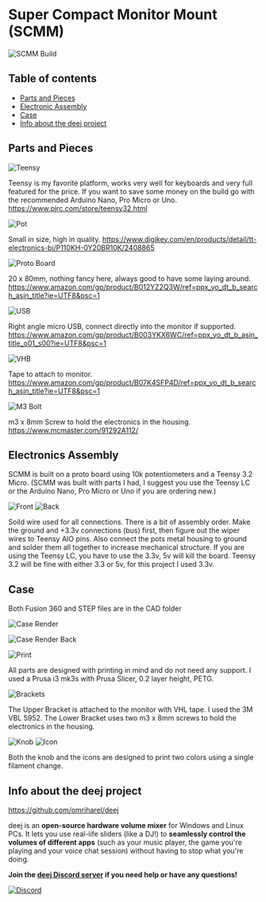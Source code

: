 # Super Compact Monitor Mount (SCMM)

![SCMM Build](photos/finished.jpg)



## Table of contents

- [Parts and Pieces](#parts-and-pieces)
- [Electronic Assembly](#electronics-assembly)
- [Case](#case)
- [Info about the deej project](#info-about-the-deej-project)



## Parts and Pieces

![Teensy](photos/teensy32.jpg)

Teensy is my favorite platform, works very well for keyboards and very full featured for the price. If you want to save some money on the build go with the recommended Arduino Nano, Pro Micro or Uno.
https://www.pjrc.com/store/teensy32.html


![Pot](photos/P110K.jpg)

Small in size, high in quality.
https://www.digikey.com/en/products/detail/tt-electronics-bi/P110KH-0Y20BR10K/2408865


![Proto Board](photos/protoboard.jpg)

20 x 80mm, nothing fancy here, always good to have some laying around.
https://www.amazon.com/gp/product/B012YZ2Q3W/ref=ppx_yo_dt_b_search_asin_title?ie=UTF8&psc=1


![USB](photos/right_angle_usb.jpg)

Right angle micro USB, connect directly into the monitor if supported.
https://www.amazon.com/gp/product/B003YKX6WC/ref=ppx_yo_dt_b_asin_title_o01_s00?ie=UTF8&psc=1


![VHB](photos/VHB_tape.jpg)

Tape to attach to monitor. 
https://www.amazon.com/gp/product/B07K4SFP4D/ref=ppx_yo_dt_b_search_asin_title?ie=UTF8&psc=1


![M3 Bolt](photos/m3_bolt.jpg)

m3 x 8mm Screw to hold the electronics in the housing.
https://www.mcmaster.com/91292A112/


## Electronics Assembly

SCMM is built on a proto board using 10k potentiometers and a Teensy 3.2 Micro. (SCMM was built with parts I had, I suggest you use the Teensy LC or the Arduino Nano, Pro Micro or Uno if you are ordering new.)

![Front](photos/circuit_board_front.jpg) ![Back](photos/circuit_board_back.jpg)

Soild wire used for all connections. There is a bit of assembly order. Make the ground and +3.3v connections (bus) first, then figure out the wiper wires to Teensy AIO pins. Also connect the pots metal housing to ground and solder them all together to increase mechanical structure. If you are using the Teensy LC, you have to use the 3.3v, 5v will kill the board. Teensy 3.2 will be fine with either 3.3 or 5v, for this project I used 3.3v.


## Case

Both Fusion 360 and STEP files are in the CAD folder

![Case Render](renders/case_assembly.png)

![Case Render Back](renders/case_assembly_back.png)


![Print](photos/print.jpg)

All parts are designed with printing in mind and do not need any support. I used a Prusa i3 mk3s with Prusa Slicer, 0.2 layer height, PETG.


![Brackets](renders/brackets.png)

The Upper Bracket is attached to the monitor with VHL tape. I used the 3M VBL 5952. The Lower Bracket uses two m3 x 8mm screws to hold the electronics in the housing.


![Knob](renders/knob.png) ![Icon](renders/icon_volume.png)

Both the knob and the icons are designed to print two colors using a single filament change.


## Info about the deej project

https://github.com/omriharel/deej

deej is an **open-source hardware volume mixer** for Windows and Linux PCs. It lets you use real-life sliders (like a DJ!) to **seamlessly control the volumes of different apps** (such as your music player, the game you're playing and your voice chat session) without having to stop what you're doing.

**Join the [deej Discord server](https://discord.gg/nf88NJu) if you need help or have any questions!**

[![Discord](https://img.shields.io/discord/702940502038937667?logo=discord)](https://discord.gg/nf88NJu)